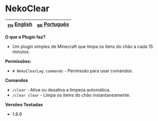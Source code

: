 # NekoClear

| <sub>EN</sub> [English](README.md)  | <sub>BR</sub> [Português](br/README_PTbr.md) |
|-------------------------------------|---------------------------------------------|

**O que o Plugin faz?**

- Um plugin simples de Minecraft que limpa os itens do chão a cada 15 minutos.

**Permissões:**

- `# NekoClearLag.commands` - Permissão para usar comandos.

**Comandos**

- `/clear` - Ativa ou desativa a limpeza automática.
- `/clear clear` - Limpa os items do chão instantaneamente.

**Versões Testadas**

- 1.8.9